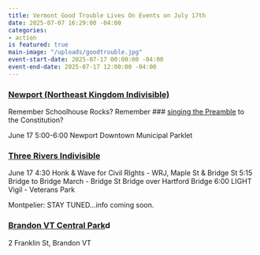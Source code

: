```yaml
---
title: Vermont Good Trouble Lives On Events on July 17th
date: 2025-07-07 16:29:00 -04:00
categories:
- action
is featured: true
main-image: "/uploads/goodtrouble.jpg"
event-start-date: 2025-07-17 00:00:00 -04:00
event-end-date: 2025-07-17 12:00:00 -04:00
---
```


### [Newport (Northeast Kingdom Indivisible)](https://www.mobilize.us/john-lewis-actions/event/808855/?emci=d6300587-5358-f011-8f7c-6045bdfe8e9c&emdi=50eed36f-2f5b-f011-8f7c-6045bdfe8e9c&ceid=2500793)

Remember Schoolhouse Rocks? Remember ### [singing the Preamble](https://www.youtube.com/embed/0EfnNUt_nwY?emci=d6300587-5358-f011-8f7c-6045bdfe8e9c&emdi=50eed36f-2f5b-f011-8f7c-6045bdfe8e9c&ceid=2500793) to the Constitution?

June 17 5:00-6:00 Newport Downtown Municipal Parklet

 

### [Three Rivers Indivisible](https://www.mobilize.us/john-lewis-actions/event/809442/?emci=d6300587-5358-f011-8f7c-6045bdfe8e9c&emdi=50eed36f-2f5b-f011-8f7c-6045bdfe8e9c&ceid=2500793)

June 17 4:30 Honk & Wave for Civil RIghts - WRJ, Maple St & Bridge St
5:15 Bridge to Bridge March - Bridge St Bridge over Hartford Bridge
6:00 LIGHT Vigil - Veterans Park

Montpelier: STAY TUNED...info coming soon.

### [Brandon VT Central Park](https://www.mobilize.us/john-lewis-actions/event/804976/?emci=d6300587-5358-f011-8f7c-6045bdfe8e9c&emdi=50eed36f-2f5b-f011-8f7c-6045bdfe8e9c&ceid=2500793)d

2 Franklin St, Brandon VT